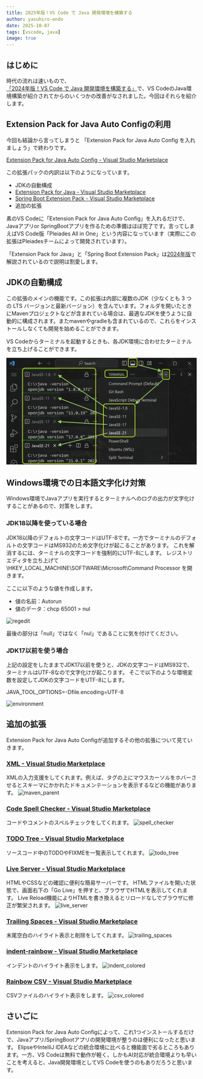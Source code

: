 ```yaml
---
title: 2025年版！VS Code で Java 開発環境を構築する
author: yasuhiro-endo
date: 2025-10-07
tags: [vscode, java]
image: true
---
```


## はじめに
時代の流れは速いもので、[「2024年版！VS Code で Java 開発環境を構築する」](https://developer.mamezou-tech.com/blogs/2024/07/18/write-java-with-vscode-2024/)で、VS CodeのJava環境構築が紹介されてからのいくつかの改善がなされました。今回はそれらを紹介します。


## Extension Pack for Java Auto Configの利用
今回も結論から言ってしまうと 「Extension Pack for Java Auto Config を入れましょう」で終わりです。

[Extension Pack for Java Auto Config - Visual Studio Marketplace](https://marketplace.visualstudio.com/items?itemName=Pleiades.java-extension-pack-jdk)

この拡張パックの内訳は以下のようになっています。
- JDKの自動構成
- [Extension Pack for Java - Visual Studio Marketplace](https://marketplace.visualstudio.com/items?itemName=vscjava.vscode-java-pack)
- [Spring Boot Extension Pack - Visual Studio Marketplace](https://marketplace.visualstudio.com/items?itemName=vmware.vscode-boot-dev-pack)
- 追加の拡張

素のVS Codeに「Extension Pack for Java Auto Config」を入れるだけで、Javaアプリor SpringBootアプリを作るための準備はほぼ完了です。言ってしまえばVS Code版「Pleiades All in One」という内容になっています（実際にこの拡張はPleiadesチームによって開発されています）。

「Extension Pack for Java」と「Spring Boot Extension Pack」は[2024年版](https://developer.mamezou-tech.com/blogs/2024/07/18/write-java-with-vscode-2024/)で解説されているので説明は割愛します。


## JDKの自動構成

この拡張のメインの機能です。この拡張は内部に複数のJDK（少なくとも 3 つの LTS バージョンと最新バージョン）を含んでいます。フォルダを開いたときにMavenプロジェクトなどが含まれている場合は、最適なJDKを使うように自動的に構成されます。またmavenやgradleも含まれているので、これらをインストールしなくても開発を始めることができます。

VS Codeからターミナルを起動するときも、各JDK環境に合わせたターミナルを立ち上げることができます。

![terminal](https://raw.githubusercontent.com/cypher256/java-extension-pack/main/image/terminal.png)

## Windows環境での日本語文字化け対策

Windows環境でJavaアプリを実行するとターミナルへのログの出力が文字化けすることがあるので、対策をします。

### JDK18以降を使っている場合

JDK18以降のデフォルトの文字コードはUTF-8です。一方でターミナルのデフォルトの文字コードはMS932のため文字化けが起こることがあります。
これを解消するには、ターミナルの文字コードを強制的にUTF-8にします。
レジストリエディタを立ち上げて
\HKEY_LOCAL_MACHINE\SOFTWARE\Microsoft\Command Processor
を開きます。

ここに以下のような値を作成します。
- 値の名前：Autorun
- 値のデータ：chcp 65001 > nul

![regedit](/img/blogs/2025/1007_write-java-with-vscode-2025/regedit.png)

最後の部分は「null」ではなく「nul」であることに気を付けてください。

### JDK17以前を使う場合

上記の設定をしたままでJDK17以前を使うと、JDKの文字コードはMS932で、ターミナルはUTF-8なので文字化けが起こります。
そこで以下のような環境変数を設定してJDKの文字コードをUTF-8にします。

JAVA_TOOL_OPTIONS=-Dfile.encoding=UTF-8

![environment](/img/blogs/2025/1007_write-java-with-vscode-2025/environment.png)


## 追加の拡張

Extension Pack for Java Auto Configが追加するその他の拡張について見ていきます。

### [XML - Visual Studio Marketplace](https://marketplace.visualstudio.com/items?itemName=redhat.vscode-xml)

XMLの入力支援をしてくれます。例えば、タグの上にマウスカーソルをホバーさせるとスキーマにかかれたドキュメンテーションを表示するなどの機能があります。
![maven_parent](/img/blogs/2025/1007_write-java-with-vscode-2025/maven_parent.png)

### [Code Spell Checker - Visual Studio Marketplace](https://marketplace.visualstudio.com/items?itemName=streetsidesoftware.code-spell-checker)

コードやコメントのスペルチェックをしてくれます。
![spell_checker](/img/blogs/2025/1007_write-java-with-vscode-2025/spell_checker.png)


### [TODO Tree - Visual Studio Marketplace](https://marketplace.visualstudio.com/items?itemName=Gruntfuggly.todo-tree)

ソースコード中のTODOやFIXMEを一覧表示してくれます。
![todo_tree](/img/blogs/2025/1007_write-java-with-vscode-2025/todo_tree.png)

### [Live Server - Visual Studio Marketplace](https://marketplace.visualstudio.com/items?itemName=ritwickdey.LiveServer)

HTMLやCSSなどの確認に便利な簡易サーバーです。
HTMLファイルを開いた状態で、画面右下の「Go Live」を押すと、ブラウザでHTMLを表示してくれます。
Live Reload機能によりHTMLを書き換えるとリロードなしでブラウザに修正が繁栄されます。
![live_server](/img/blogs/2025/1007_write-java-with-vscode-2025/live_server.png)


### [Trailing Spaces - Visual Studio Marketplace](https://marketplace.visualstudio.com/items?itemName=shardulm94.trailing-spaces)

末尾空白のハイライト表示と削除をしてくれます。
![trailing_spaces](/img/blogs/2025/1007_write-java-with-vscode-2025/trailing_spaces.png)


### [indent-rainbow - Visual Studio Marketplace](https://marketplace.visualstudio.com/items?itemName=oderwat.indent-rainbow)

インデントのハイライト表示をします。
![indent_colored](/img/blogs/2025/1007_write-java-with-vscode-2025/indent_colored.png)

### [Rainbow CSV - Visual Studio Marketplace](https://marketplace.visualstudio.com/items?itemName=mechatroner.rainbow-csv)

CSVファイルのハイライト表示をします。
![csv_colored](/img/blogs/2025/1007_write-java-with-vscode-2025/csv_colored.png)






## さいごに

Extension Pack for Java Auto Configによって、これ1つインストールするだけで、Javaアプリ/SpringBootアプリの開発環境が整うのは便利になったと思います。
ElipseやIntelliJ IDEAなどの統合環境に比べると機能面で劣るところもあります。一方、VS Codeは無料で動作が軽く、しかもAI対応が統合環境よりも早いことを考えると、Java開発環境としてVS Codeを使うのもありだろうと思います。


